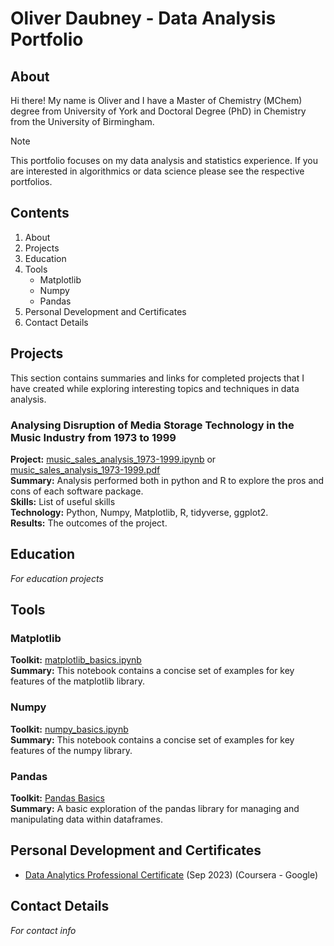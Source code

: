 # Oliver Daubney - Data Analysis Portfolio

## About
Hi there! My name is Oliver and I have a Master of Chemistry (MChem) degree from University of York and Doctoral Degree (PhD) in Chemistry from the University of Birmingham.

> [!NOTE]  
> This portfolio focuses on my data analysis and statistics experience. If you are interested in algorithmics or data science please see the respective portfolios.

## Contents
1. About
2. Projects
3. Education
4. Tools
   - Matplotlib
   - Numpy
   - Pandas
5. Personal Development and Certificates
6. Contact Details


## Projects
This section contains summaries and links for completed projects that I have created while exploring interesting topics and techniques in data analysis.

### Analysing Disruption of Media Storage Technology in the Music Industry from 1973 to 1999
**Project:** [music_sales_analysis_1973-1999.ipynb](https://github.com/OliverDaubney/data_analysis_portfolio/blob/main/data_analysis_projects/music_sales_analysis/music_sales_analysis_1973-1999.ipynb) or [music_sales_analysis_1973-1999.pdf]()  
**Summary:** Analysis performed both in python and R to explore the pros and cons of each software package.  
**Skills:** List of useful skills  
**Technology:** Python, Numpy, Matplotlib, R, tidyverse, ggplot2.  
**Results:** The outcomes of the project.

## Education
*For education projects*

## Tools
### Matplotlib
**Toolkit:** [matplotlib_basics.ipynb](https://github.com/OliverDaubney/tools/blob/eb7c15528162508ec052eac69fc5c1ac2d6ec9de/matplotlib_basics.ipynb)  
**Summary:** This notebook contains a concise set of examples for key features of the matplotlib library.

### Numpy
**Toolkit:** [numpy_basics.ipynb](https://github.com/OliverDaubney/tools/blob/eb7c15528162508ec052eac69fc5c1ac2d6ec9de/numpy_basics.ipynb)  
**Summary:** This notebook contains a concise set of examples for key features of the numpy library.

### Pandas
**Toolkit:** [Pandas Basics](https://github.com/OliverDaubney/tools/blob/eb7c15528162508ec052eac69fc5c1ac2d6ec9de/pandas_basics.ipynb)  
**Summary:** A basic exploration of the pandas library for managing and manipulating data within dataframes.

## Personal Development and Certificates
- [Data Analytics Professional Certificate](https://github.com/OliverDaubney/data_analysis_portfolio/blob/main/data_analysis_certificates/Data_Analytics_Professional-Coursera_Google.pdf) (Sep 2023) (Coursera - Google)

## Contact Details
*For contact info*